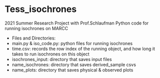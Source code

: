 # Tess_isochrones
2021 Summer Research Project with Prof.Schlaufman
Python code for running isochrones on MARCC

- Files and Directories:
 - main.py & iso_code.py: python files for running isochrones
 - time.csv: records the row index of the running object, and how long it takes to run isochrones on this object
 - isochrones_input: directory that saves input files
 - name_isochrones: directory that saves derived_sample csvs
 - name_plots: directory that saves physical & observed plots